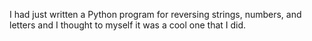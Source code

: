 I had just written a Python program for reversing strings, numbers, and letters and I thought to myself it was a cool one that I did. 
